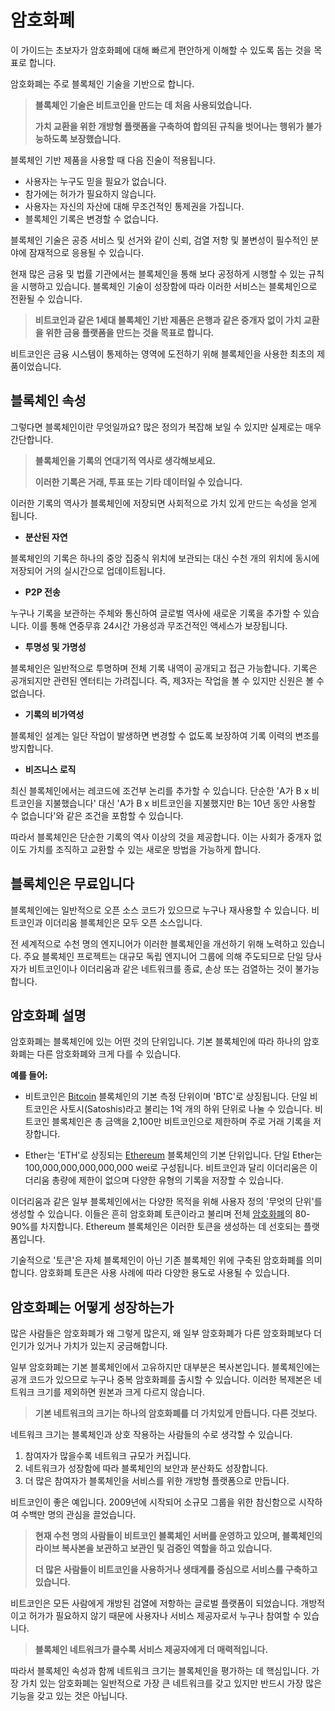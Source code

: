 # 암호화폐

이 가이드는 초보자가 암호화폐에 대해 빠르게 편안하게 이해할 수 있도록 돕는 것을 목표로 합니다.

암호화폐는 주로 블록체인 기술을 기반으로 합니다.

> **블록체인 기술은 비트코인을 만드는 데 처음 사용되었습니다.**
>
> **가치 교환을 위한 개방형 플랫폼을 구축하여 합의된 규칙을 벗어나는 행위가 불가능하도록 보장했습니다.**

블록체인 기반 제품을 사용할 때 다음 진술이 적용됩니다.

- 사용자는 누구도 믿을 필요가 없습니다.
- 참가에는 허가가 필요하지 않습니다.
- 사용자는 자신의 자산에 대해 무조건적인 통제권을 가집니다.
- 블록체인 기록은 변경할 수 없습니다.

블록체인 기술은 공증 서비스 및 선거와 같이 신뢰, 검열 저항 및 불변성이 필수적인 분야에 잠재적으로 응용될 수 있습니다.

현재 많은 금융 및 법률 기관에서는 블록체인을 통해 보다 공정하게 시행할 수 있는 규칙을 시행하고 있습니다. 블록체인 기술이 성장함에 따라 이러한 서비스는 블록체인으로 전환될 수 있습니다.

> **비트코인과 같은 1세대 블록체인 기반 제품은 은행과 같은 중개자 없이 가치 교환을 위한 금융 플랫폼을 만드는 것을 목표로 합니다.**

비트코인은 금융 시스템이 통제하는 영역에 도전하기 위해 블록체인을 사용한 최초의 제품이었습니다.

## 블록체인 속성

그렇다면 블록체인이란 무엇일까요? 많은 정의가 복잡해 보일 수 있지만 실제로는 매우 간단합니다.

> **블록체인을 기록의 연대기적 역사로 생각해보세요.**
>
> **이러한 기록은 거래, 투표 또는 기타 데이터일 수 있습니다.**

이러한 기록의 역사가 블록체인에 저장되면 사회적으로 가치 있게 만드는 속성을 얻게 됩니다.

- **분산된 자연**

 블록체인의 기록은 하나의 중앙 집중식 위치에 보관되는 대신 수천 개의 위치에 동시에 저장되어 거의 실시간으로 업데이트됩니다.

- **P2P 전송**

 누구나 기록을 보관하는 주체와 통신하여 글로벌 역사에 새로운 기록을 추가할 수 있습니다. 이를 통해 연중무휴 24시간 가용성과 무조건적인 액세스가 보장됩니다.

- **투명성 및 가명성**

 블록체인은 일반적으로 투명하며 전체 기록 내역이 공개되고 접근 가능합니다. 기록은 공개되지만 관련된 엔터티는 가려집니다. 즉, 제3자는 작업을 볼 수 있지만 신원은 볼 수 없습니다.

- **기록의 비가역성**

 블록체인 설계는 일단 작업이 발생하면 변경할 수 없도록 보장하여 기록 이력의 변조를 방지합니다.

- **비즈니스 로직**

 최신 블록체인에서는 레코드에 조건부 논리를 추가할 수 있습니다. 단순한 'A가 B x 비트코인을 지불했습니다' 대신 'A가 B x 비트코인을 지불했지만 B는 10년 동안 사용할 수 없습니다'와 같은 조건을 포함할 수 있습니다.

따라서 블록체인은 단순한 기록의 역사 이상의 것을 제공합니다. 이는 사회가 중개자 없이도 가치를 조직하고 교환할 수 있는 새로운 방법을 가능하게 합니다.

## 블록체인은 무료입니다

블록체인에는 일반적으로 오픈 소스 코드가 있으므로 누구나 재사용할 수 있습니다. 비트코인과 이더리움 블록체인은 모두 오픈 소스입니다.

전 세계적으로 수천 명의 엔지니어가 이러한 블록체인을 개선하기 위해 노력하고 있습니다. 주요 블록체인 프로젝트는 대규모 독립 엔지니어 그룹에 의해 주도되므로 단일 당사자가 비트코인이나 이더리움과 같은 네트워크를 종료, 손상 또는 검열하는 것이 불가능합니다.

## 암호화폐 설명

암호화폐는 블록체인에 있는 어떤 것의 단위입니다. 기본 블록체인에 따라 하나의 암호화폐는 다른 암호화폐와 크게 다를 수 있습니다.

**예를 들어:**

- 비트코인은 [Bitcoin](../../token_guides/ko/bitcoin.md) 블록체인의 기본 측정 단위이며 'BTC'로 상징됩니다. 단일 비트코인은 사토시(Satoshis)라고 불리는 1억 개의 하위 단위로 나눌 수 있습니다. 비트코인 블록체인은 총 금액을 2,100만 비트코인으로 제한하며 주로 거래 기록을 저장합니다.

- Ether는 'ETH'로 상징되는 [Ethereum](../../token_guides/ko/ethereum.md) 블록체인의 기본 단위입니다. 단일 Ether는 100,000,000,000,000,000 wei로 구성됩니다. 비트코인과 달리 이더리움은 이더리움 총량에 제한이 없으며 다양한 유형의 기록을 저장할 수 있습니다.

이더리움과 같은 일부 블록체인에서는 다양한 목적을 위해 사용자 정의 '무엇의 단위'를 생성할 수 있습니다. 이들은 흔히 암호화폐 토큰이라고 불리며 전체 [암호화폐](https://coinmarketcap.com)의 80-90%를 차지합니다. Ethereum 블록체인은 이러한 토큰을 생성하는 데 선호되는 플랫폼입니다.

기술적으로 '토큰'은 자체 블록체인이 아닌 기존 블록체인 위에 구축된 암호화폐를 의미합니다. 암호화폐 토큰은 사용 사례에 따라 다양한 용도로 사용될 수 있습니다.

## 암호화폐는 어떻게 성장하는가

많은 사람들은 암호화폐가 왜 그렇게 많은지, 왜 일부 암호화폐가 다른 암호화폐보다 더 인기가 있거나 가치가 있는지 궁금해합니다.

일부 암호화폐는 기본 블록체인에서 고유하지만 대부분은 복사본입니다. 블록체인에는 공개 코드가 있으므로 누구나 중복 암호화폐를 출시할 수 있습니다. 이러한 복제본은 네트워크 크기를 제외하면 원본과 크게 다르지 않습니다.

> **기본 네트워크의 크기는 하나의 암호화폐를 더 가치있게 만듭니다. 다른 것보다.**

네트워크 크기는 블록체인과 상호 작용하는 사람들의 수로 생각할 수 있습니다.

1. 참여자가 많을수록 네트워크 규모가 커집니다.
2. 네트워크가 성장함에 따라 블록체인의 보안과 분산화도 성장합니다.
3. 더 많은 참여자가 블록체인을 서비스를 위한 개방형 플랫폼으로 만듭니다.

비트코인이 좋은 예입니다. 2009년에 시작되어 소규모 그룹을 위한 참신함으로 시작하여 수백만 명의 관심을 끌었습니다.

> **현재 수천 명의 사람들이 비트코인 ​​블록체인 서버를 운영하고 있으며, 블록체인의 라이브 복사본을 보관하고 보관인 및 검증인 역할을 하고 있습니다.**
>
> **더 많은 사람들이 비트코인을 사용하거나 생태계를 중심으로 서비스를 구축하고 있습니다.**

비트코인은 모든 사람에게 개방된 검열에 저항하는 글로벌 플랫폼이 되었습니다. 개방적이고 허가가 필요하지 않기 때문에 사용자나 서비스 제공자로서 누구나 참여할 수 있습니다.

> **블록체인 네트워크가 클수록 서비스 제공자에게 더 매력적입니다.**

따라서 블록체인 속성과 함께 네트워크 크기는 블록체인을 평가하는 데 핵심입니다. 가장 가치 있는 암호화폐는 일반적으로 가장 큰 네트워크를 갖고 있지만 반드시 가장 많은 기능을 갖고 있는 것은 아닙니다.